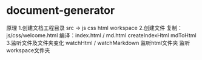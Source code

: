 # document-generator
原理
1.创建文档工程目录 src -> js css html workspace
2.创建文件 复制：js/css/welcome.html 编译：index.html / md.html createIndexHtml mdToHtml
3.监听文件及文件夹变化 watchHtml / watchMarkdown 监听html文件夹 监听workspace文件夹
